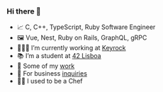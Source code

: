 ### Hi there 👋

- 📈 C, C++, TypeScript, Ruby Software Engineer
- 🖼️ Vue, Nest, Ruby on Rails, GraphQL, gRPC
- 👨🏻‍💻 I’m currently working at [Keyrock](https://www.keyrock.eu/)
- 📚 I’m a student at [42 Lisboa](https://www.42lisboa.com/en/)
- 🎨 Some of my [work](https://www.mlrcbsousa.com/)
- 🔗 For business [inquiries](https://linktr.ee/mlrcbsousa)
- 👨‍🍳 I used to be a Chef
